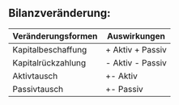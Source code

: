 
## Bilanzveränderung:

| Veränderungsformen | Auswirkungen |  
|-|-|
| Kapitalbeschaffung | + Aktiv + Passiv
| Kapitalrückzahlung | - Aktiv - Passiv
| Aktivtausch | +- Aktiv
| Passivtausch | +- Passiv


